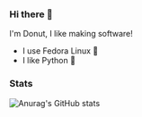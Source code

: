 ### Hi there 👋
I'm Donut, I like making software!
- I use Fedora Linux 🐧
- I like Python 🐍

### Stats
![Anurag's GitHub stats](https://github-readme-stats.vercel.app/api?username=donutdev&layout=compact)




<!--
**DonutDev/donutdev** is a ✨ _special_ ✨ repository because its `README.md` (this file) appears on your GitHub profile.




